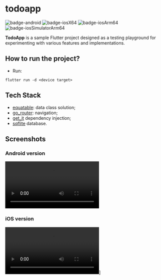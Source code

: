 # todoapp

![badge-android](http://img.shields.io/badge/platform-android-6EDB8D.svg?style=flat)
![badge-iosX64](https://img.shields.io/badge/platform-iosX64-CDCDCD?style=flat)
![badge-iosArm64](https://img.shields.io/badge/platform-iosArm64-CDCDCD?style=flat)
![badge-iosSimulatorArm64](https://img.shields.io/badge/platform-iosSimulatorArm64-CDCDCD?style=flat)

**TodoApp** is a sample Flutter project designed as a testing playground for experimenting with various features and implementations.

## How to run the project?

- Run:

```shell
flutter run -d <device target>
```

## Tech Stack

- [equatable](https://pub.dev/packages/equatable): data class solution;
- [go_router](https://pub.dev/packages/go_router): navigation;
- [get_it](https://pub.dev/packages/get_it) dependency injection;
- [sqflite](https://pub.dev/packages/sqflite) database.

## Screenshots

### Android version

![Android teaser](/img/android-teaser.webm)

### iOS version

![iOS teaser](/img/ios-teaser.webm)]
